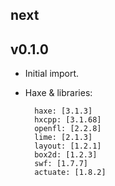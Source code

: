 
next
----


v0.1.0
------
- Initial import.
- Haxe & libraries:

        haxe: [3.1.3]
        hxcpp: [3.1.68]
        openfl: [2.2.8]
        lime: [2.1.3]
        layout: [1.2.1]
        box2d: [1.2.3]
        swf: [1.7.7]
        actuate: [1.8.2]
